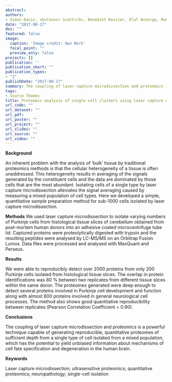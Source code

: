 ```yaml
---
abstract: 
authors:
- Simon Davis, <b>Connor Scott</b>, Benedikt Kessler, Olaf Ansorge, Roman Fischer
date: "2017-08-17"
doi: ""
featured: false
image:
  caption: 'Image credit: Own Work'
  focal_point: ""
  preview_only: false 
projects: []
publication: ''
publication_short: ""
publication_types:
- "2"
publishDate: "2017-08-17" 
summary: The coupling of laser capture microdissection and proteomics is a powerful technique capable of generating reproducible, quantitative proteomes of sufficient depth from a single type of cell isolated from a mixed population, which has the potential to yield unbiased information about mechanisms of cell fate specification and degeneration in the human brain. <i>Article and Poster - 16th Human Proteome Organisation World Congress (HUPO2017), September 17th - 21st 2017</i>
tags:
- Source Themes
title: Proteomic analysis of single cell clusters using laser capture microdissection
url_code: ""
url_dataset: ""
url_pdf: 
url_poster: ""
url_project: ""
url_slides: ""
url_source: ""
url_video: ""
---
```

<b>Background</b>

An inherent problem with the analysis of ‘bulk’ tissue by traditional proteomics methods is that the cellular heterogeneity of a tissue is often unaddressed. This heterogeneity results in averaging of the signals generated by the constituent cells and the data are dominated by those cells that are the most abundant. Isolating cells of a single type by laser capture microdissection alleviates the signal averaging caused by measuring a mixed population of cell types. Here we developed a simple, quantitative sample preparation method for sub-1000 cells isolated by laser capture microdissection.

<b>Methods</b>
We used laser capture microdissection to isolate varying numbers of Purkinje cells from histological tissue slices of cerebellum obtained from post-mortem human donors into an adhesive coated microcentrifuge tube lid. Captured proteins were proteolytically digested with trypsin and the resulting peptides were analysed by LC-MS/MS on an Orbitrap Fusion Lumos. Data files were processed and analysed with MaxQuant and Perseus.

<b>Results</b>

We were able to reproducibly detect over 2000 proteins from only 200 Purkinje cells isolated from histological tissue slices. The overlap in protein identifications was 80 % between two replicates from different tissue slices within the same donor. The proteomes generated were deep enough to detect several proteins involved in Purkinje cell development and function along with almost 600 proteins involved in general neurological cell processes. The method also shows good quantitative reproducibility between replicates (Pearson Correlation Coefficient = 0.90).

<b>Conclusions</b>

The coupling of laser capture microdissection and proteomics is a powerful technique capable of generating reproducible, quantitative proteomes of sufficient depth from a single type of cell isolated from a mixed population, which has the potential to yield unbiased information about mechanisms of cell fate specification and degeneration in the human brain.

<b>Keywords</b>

Laser capture microdissection; ultrasensitive proteomics; quantitative proteomics; neuropathology; single-cell isolation

 
